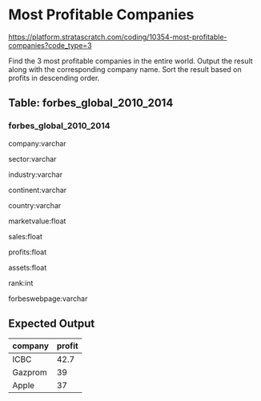# Most Profitable Companies
https://platform.stratascratch.com/coding/10354-most-profitable-companies?code_type=3

Find the 3 most profitable companies in the entire world.
Output the result along with the corresponding company name.
Sort the result based on profits in descending order.

## Table: forbes_global_2010_2014

### forbes_global_2010_2014
company:varchar

sector:varchar

industry:varchar

continent:varchar

country:varchar

marketvalue:float

sales:float

profits:float

assets:float

rank:int

forbeswebpage:varchar



## Expected Output
<div class="ResultsTable__container ExpectedOutput__results-table"><table class="ResultsTable__table"><thead><tr class="ResultsTable__header-row"><th class="ResultsTable__header-cell">company</th><th class="ResultsTable__header-cell">profit</th></tr></thead><tbody><tr class="ResultsTable__row "><td class="ResultsTable__cell">ICBC</td><td class="ResultsTable__cell">42.7</td></tr><tr class="ResultsTable__row "><td class="ResultsTable__cell">Gazprom</td><td class="ResultsTable__cell">39</td></tr><tr class="ResultsTable__row "><td class="ResultsTable__cell">Apple</td><td class="ResultsTable__cell">37</td></tr></tbody></table></div>

